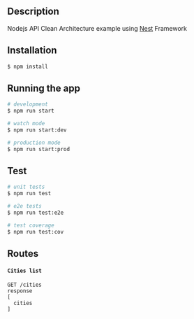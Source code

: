 ## Description

Nodejs API Clean Architecture example using [Nest](https://github.com/nestjs/nest) Framework

## Installation

```bash
$ npm install
```

## Running the app

```bash
# development
$ npm run start

# watch mode
$ npm run start:dev

# production mode
$ npm run start:prod
```

## Test

```bash
# unit tests
$ npm run test

# e2e tests
$ npm run test:e2e

# test coverage
$ npm run test:cov
```

## Routes

#### `Cities list`
```
GET /cities
response
[
  cities
]
